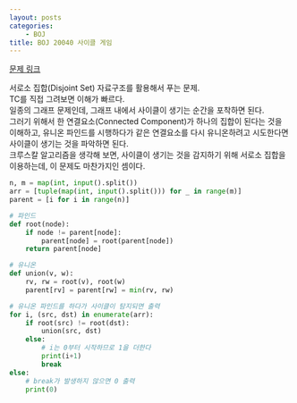 ```yaml
---
layout: posts
categories:
    - BOJ
title: BOJ 20040 사이클 게임
---
```


[문제 링크](https://www.acmicpc.net/problem/20040)

서로소 집합(Disjoint Set) 자료구조를 활용해서 푸는 문제.  
TC를 직접 그려보면 이해가 빠르다.  
일종의 그래프 문제인데, 그래프 내에서 사이클이 생기는 순간을 포착하면 된다.  
그러기 위해서 한 연결요소(Connected Component)가 하나의 집합이 된다는 것을 이해하고, 
유니온 파인드를 시행하다가 같은 연결요소를 다시 유니온하려고 시도한다면 사이클이 생기는 것을 파악하면 된다.  
크루스칼 알고리즘을 생각해 보면, 사이클이 생기는 것을 감지하기 위해 서로소 집합을 이용하는데, 이 문제도 마찬가지인 셈이다.  

```python
n, m = map(int, input().split())
arr = [tuple(map(int, input().split())) for _ in range(m)]
parent = [i for i in range(n)]

# 파인드
def root(node):
    if node != parent[node]:
        parent[node] = root(parent[node])
    return parent[node]

# 유니온
def union(v, w):
    rv, rw = root(v), root(w)
    parent[rv] = parent[rw] = min(rv, rw)

# 유니온 파인드를 하다가 사이클이 탐지되면 출력
for i, (src, dst) in enumerate(arr):
    if root(src) != root(dst):
        union(src, dst)
    else:
        # i는 0부터 시작하므로 1을 더한다
        print(i+1)
        break
else:
    # break가 발생하지 않으면 0 출력
    print(0)
```
